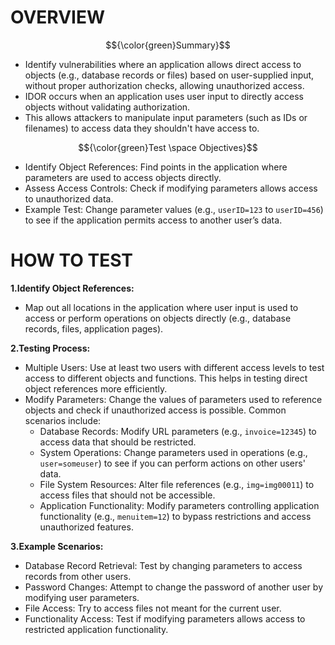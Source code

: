 # OVERVIEW #

$${\color{green}Summary}$$

- Identify vulnerabilities where an application allows direct access to objects (e.g., database records or files) based on user-supplied input, without proper authorization checks, allowing unauthorized access.
- IDOR occurs when an application uses user input to directly access objects without validating authorization.
- This allows attackers to manipulate input parameters (such as IDs or filenames) to access data they shouldn't have access to.

$${\color{green}Test \space Objectives}$$

- Identify Object References: Find points in the application where parameters are used to access objects directly.
- Assess Access Controls: Check if modifying parameters allows access to unauthorized data.
- Example Test: Change parameter values (e.g., `userID=123` to `userID=456`) to see if the application permits access to another user’s data.

# HOW TO TEST #

**1.Identify Object References:**
- Map out all locations in the application where user input is used to access or perform operations on objects directly (e.g., database records, files, application pages).

**2.Testing Process:**
- Multiple Users: Use at least two users with different access levels to test access to different objects and functions. This helps in testing direct object references more efficiently.
- Modify Parameters: Change the values of parameters used to reference objects and check if unauthorized access is possible. Common scenarios include:
  - Database Records: Modify URL parameters (e.g., `invoice=12345`) to access data that should be restricted.
  - System Operations: Change parameters used in operations (e.g., `user=someuser`) to see if you can perform actions on other users' data.
  - File System Resources: Alter file references (e.g., `img=img00011`) to access files that should not be accessible.
  - Application Functionality: Modify parameters controlling application functionality (e.g., `menuitem=12`) to bypass restrictions and access unauthorized features.

**3.Example Scenarios:**
- Database Record Retrieval: Test by changing parameters to access records from other users.
- Password Changes: Attempt to change the password of another user by modifying user parameters.
- File Access: Try to access files not meant for the current user.
- Functionality Access: Test if modifying parameters allows access to restricted application functionality.
